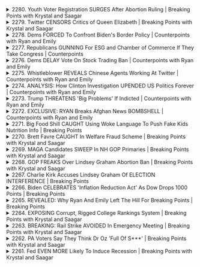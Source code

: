 <details>
<summary>2280. Youth Voter Registration SURGES After Abortion Ruling | Breaking Points with Krystal and Saagar</summary><br>

<a href="https://www.youtube.com/watch?v=bg3IjXiFBqA" target="_blank">
    <img src="https://img.youtube.com/vi/bg3IjXiFBqA/maxresdefault.jpg" 
        alt="[Youtube]" width="200">
</a>

# Youth Voter Registration SURGES After Abortion Ruling | Breaking Points with Krystal and Saagar


</details>

<details>
<summary>2279. Twitter CENSORS Critics of Queen Elizabeth | Breaking Points with Krystal and Saagar</summary><br>

<a href="https://www.youtube.com/watch?v=CZWr2Gy_EU4" target="_blank">
    <img src="https://img.youtube.com/vi/CZWr2Gy_EU4/maxresdefault.jpg" 
        alt="[Youtube]" width="200">
</a>

# Twitter CENSORS Critics of Queen Elizabeth | Breaking Points with Krystal and Saagar


</details>

<details>
<summary>2278. Dems FORCED To Confront Biden's Border Policy | Counterpoints with Ryan and Emily</summary><br>

<a href="https://www.youtube.com/watch?v=TBrbz3Sqxtc" target="_blank">
    <img src="https://img.youtube.com/vi/TBrbz3Sqxtc/maxresdefault.jpg" 
        alt="[Youtube]" width="200">
</a>

# Dems FORCED To Confront Biden's Border Policy | Counterpoints with Ryan and Emily


</details>

<details>
<summary>2277. Republicans GUNNING For ESG and Chamber of Commerce If They Take Congress | Counterpoints</summary><br>

<a href="https://www.youtube.com/watch?v=vth_v7sspmo" target="_blank">
    <img src="https://img.youtube.com/vi/vth_v7sspmo/maxresdefault.jpg" 
        alt="[Youtube]" width="200">
</a>

# Republicans GUNNING For ESG and Chamber of Commerce If They Take Congress | Counterpoints


</details>

<details>
<summary>2276. Dems DELAY Vote On Stock Trading Ban | Counterpoints with Ryan and Emily</summary><br>

<a href="https://www.youtube.com/watch?v=b_2yiHrazUE" target="_blank">
    <img src="https://img.youtube.com/vi/b_2yiHrazUE/maxresdefault.jpg" 
        alt="[Youtube]" width="200">
</a>

# Dems DELAY Vote On Stock Trading Ban | Counterpoints with Ryan and Emily


</details>

<details>
<summary>2275. Whistleblower REVEALS Chinese Agents Working At Twitter | Counterpoints with Ryan and Emily</summary><br>

<a href="https://www.youtube.com/watch?v=Hw0FagmSY7M" target="_blank">
    <img src="https://img.youtube.com/vi/Hw0FagmSY7M/maxresdefault.jpg" 
        alt="[Youtube]" width="200">
</a>

# Whistleblower REVEALS Chinese Agents Working At Twitter | Counterpoints with Ryan and Emily


</details>

<details>
<summary>2274. ANALYSIS: How Clinton Investigation UPENDED US Politics Forever | Counterpoints with Ryan and Emily</summary><br>

<a href="https://www.youtube.com/watch?v=PfkDNr065T8" target="_blank">
    <img src="https://img.youtube.com/vi/PfkDNr065T8/maxresdefault.jpg" 
        alt="[Youtube]" width="200">
</a>

# ANALYSIS: How Clinton Investigation UPENDED US Politics Forever | Counterpoints with Ryan and Emily


</details>

<details>
<summary>2273. Trump THREATENS 'Big Problems' If Indicted | Counterpoints with Ryan and Emily</summary><br>

<a href="https://www.youtube.com/watch?v=JMbj_NCpbk0" target="_blank">
    <img src="https://img.youtube.com/vi/JMbj_NCpbk0/maxresdefault.jpg" 
        alt="[Youtube]" width="200">
</a>

# Trump THREATENS 'Big Problems' If Indicted | Counterpoints with Ryan and Emily


</details>

<details>
<summary>2272. EXCLUSIVE: RYAN Breaks Afghan News BOMBSHELL | Counterpoints with Ryan and Emily</summary><br>

<a href="https://www.youtube.com/watch?v=E9NT8FkD_fg" target="_blank">
    <img src="https://img.youtube.com/vi/E9NT8FkD_fg/maxresdefault.jpg" 
        alt="[Youtube]" width="200">
</a>

# EXCLUSIVE: RYAN Breaks Afghan News BOMBSHELL | Counterpoints with Ryan and Emily


</details>

<details>
<summary>2271. Big Food Shill CAUGHT Using Woke Language To Push Fake Kids Nutrition Info | Breaking Points</summary><br>

<a href="https://www.youtube.com/watch?v=xPbBLYtOF5M" target="_blank">
    <img src="https://img.youtube.com/vi/xPbBLYtOF5M/maxresdefault.jpg" 
        alt="[Youtube]" width="200">
</a>

# Big Food Shill CAUGHT Using Woke Language To Push Fake Kids Nutrition Info | Breaking Points


</details>

<details>
<summary>2270. Brett Favre CAUGHT In Welfare Fraud Scheme | Breaking Points with Krystal and Saagar</summary><br>

<a href="https://www.youtube.com/watch?v=n4K83Mk1ZII" target="_blank">
    <img src="https://img.youtube.com/vi/n4K83Mk1ZII/maxresdefault.jpg" 
        alt="[Youtube]" width="200">
</a>

# Brett Favre CAUGHT In Welfare Fraud Scheme | Breaking Points with Krystal and Saagar


</details>

<details>
<summary>2269. MAGA Candidates SWEEP In NH GOP Primaries | Breaking Points with Krystal and Saagar</summary><br>

<a href="https://www.youtube.com/watch?v=oRqqfd8Yt3c" target="_blank">
    <img src="https://img.youtube.com/vi/oRqqfd8Yt3c/maxresdefault.jpg" 
        alt="[Youtube]" width="200">
</a>

# MAGA Candidates SWEEP In NH GOP Primaries | Breaking Points with Krystal and Saagar


</details>

<details>
<summary>2268. GOP FREAKS Over Lindsey Graham Abortion Ban | Breaking Points with Krystal and Saagar</summary><br>

<a href="https://www.youtube.com/watch?v=Ws_U1SJrzhM" target="_blank">
    <img src="https://img.youtube.com/vi/Ws_U1SJrzhM/maxresdefault.jpg" 
        alt="[Youtube]" width="200">
</a>

# GOP FREAKS Over Lindsey Graham Abortion Ban | Breaking Points with Krystal and Saagar


</details>

<details>
<summary>2267. Charlie Kirk Accuses Lindsey Graham Of ELECTION INTERFERENCE | Breaking Points</summary><br>

<a href="https://www.youtube.com/watch?v=GHGxrkO78EM" target="_blank">
    <img src="https://img.youtube.com/vi/GHGxrkO78EM/maxresdefault.jpg" 
        alt="[Youtube]" width="200">
</a>

# Charlie Kirk Accuses Lindsey Graham Of ELECTION INTERFERENCE | Breaking Points


</details>

<details>
<summary>2266. Biden CELEBRATES 'Inflation Reduction Act' As Dow Drops 1000 Points | Breaking Points</summary><br>

<a href="https://www.youtube.com/watch?v=Q7nrFjocMF4" target="_blank">
    <img src="https://img.youtube.com/vi/Q7nrFjocMF4/maxresdefault.jpg" 
        alt="[Youtube]" width="200">
</a>

# Biden CELEBRATES 'Inflation Reduction Act' As Dow Drops 1000 Points | Breaking Points


</details>

<details>
<summary>2265. REVEALED: Why Ryan And Emily Left The Hill For Breaking Points | Breaking Points</summary><br>

<a href="https://www.youtube.com/watch?v=NeokijO4a5Y" target="_blank">
    <img src="https://img.youtube.com/vi/NeokijO4a5Y/maxresdefault.jpg" 
        alt="[Youtube]" width="200">
</a>

# REVEALED: Why Ryan And Emily Left The Hill For Breaking Points | Breaking Points


</details>

<details>
<summary>2264. EXPOSING Corrupt, Rigged College Rankings System | Breaking Points with Krystal and Saagar</summary><br>

<a href="https://www.youtube.com/watch?v=XdlH71ofONI" target="_blank">
    <img src="https://img.youtube.com/vi/XdlH71ofONI/maxresdefault.jpg" 
        alt="[Youtube]" width="200">
</a>

# EXPOSING Corrupt, Rigged College Rankings System | Breaking Points with Krystal and Saagar


</details>

<details>
<summary>2263. BREAKING: Rail Strike AVOIDED In Emergency Meeting | Breaking Points with Krystal and Saagar</summary><br>

<a href="https://www.youtube.com/watch?v=NQzyK-T0oJI" target="_blank">
    <img src="https://img.youtube.com/vi/NQzyK-T0oJI/maxresdefault.jpg" 
        alt="[Youtube]" width="200">
</a>

# BREAKING: Rail Strike AVOIDED In Emergency Meeting | Breaking Points with Krystal and Saagar


</details>

<details>
<summary>2262. PA Voters Say They Think Dr Oz 'Full Of S***' | Breaking Points with Krystal and Saagar</summary><br>

<a href="https://www.youtube.com/watch?v=JRTJ333_rto" target="_blank">
    <img src="https://img.youtube.com/vi/JRTJ333_rto/maxresdefault.jpg" 
        alt="[Youtube]" width="200">
</a>

# PA Voters Say They Think Dr Oz 'Full Of S***' | Breaking Points with Krystal and Saagar


</details>

<details>
<summary>2261. Fed EVEN MORE Likely To Induce Recession | Breaking Points with Krystal and Saagar</summary><br>

<a href="https://www.youtube.com/watch?v=3jsFallBfHY" target="_blank">
    <img src="https://img.youtube.com/vi/3jsFallBfHY/maxresdefault.jpg" 
        alt="[Youtube]" width="200">
</a>

# Fed EVEN MORE Likely To Induce Recession | Breaking Points with Krystal and Saagar


</details>

